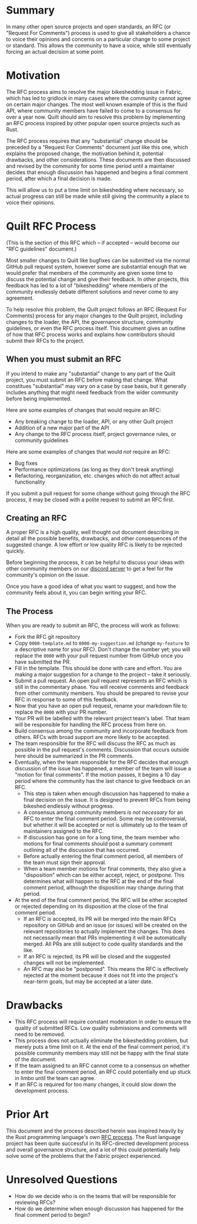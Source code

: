 # Summary

In many other open source projects and open standards, an RFC (or "Request For
Comments") process is used to give all stakeholders a chance to voice their
opinions and concerns on a particular change to some project or standard. This
allows the community to have a voice, while still eventually forcing an actual
decision at some point.


# Motivation

The RFC process aims to resolve the major bikeshedding issue in Fabric, which
has led to gridlock in many cases where the community cannot agree on certain
major changes. The most well known example of this is the fluid API, where
community members have failed to come to a consensus for over a year now. Quilt
should aim to resolve this problem by implementing an RFC process inspired by
other popular open source projects such as Rust.

The RFC process requires that any "substantial" change should be preceded by a
"Request For Comments" document just like this one, which explains the proposed
change, the motivation behind it, potential drawbacks, and other
considerations. These documents are then discussed and revised by the community
for some time period until a maintainer decides that enough discussion has
happened and begins a final comment period, after which a final decision is
made.

This will allow us to put a time limit on bikeshedding where necessary, so
actual progress can still be made while still giving the community a place to
voice their opinions.


# Quilt RFC Process

(This is the section of this RFC which &ndash; if accepted &ndash; would become
our "RFC guidelines" document.)

Most smaller changes to Quilt like bugfixes can be submitted via the normal
GitHub pull request system, however some are substantial enough that we would
prefer that members of the community are given some time to discuss the
potential change and give their feedback. In other projects, this feedback has
led to a lot of "bikeshedding" where members of the community endlessly debate
different solutions and never come to any agreement.

To help resolve this problem, the Quilt project follows an RFC (Request For
Comments) process for any major changes to the Quilt project, including changes
to the loader, the API, the governance structure, community guidelines, or even
the RFC process itself. This document gives an outline of how that RFC process
works and explains how contributors should submit their RFCs to the project.


## When you must submit an RFC

If you intend to make any "substantial" change to any part of the Quilt
project, you must submit an RFC before making that change. What constitues
"substantial" may vary on a case by case basis, but it generally includes
anything that might need feedback from the wider community before being
implemented.

Here are some examples of changes that would require an RFC:

- Any breaking change to the loader, API, or any other Quilt project
- Addition of a new major part of the API
- Any change to the RFC process itself, project governance rules, or community
  guidelines

Here are some examples of changes that would *not* require an RFC:

- Bug fixes
- Performance optimizations (as long as they don't break anything)
- Refactoring, reorganization, etc. changes which do not affect actual functionality

If you submit a pull request for some change without going through the RFC
process, it may be closed with a polite request to submit an RFC first.


## Creating an RFC

A proper RFC is a high quality, well thought out document describing in detail
all the possible benefits, drawbacks, and other consequences of the suggested
change. A low effort or low quality RFC is likely to be rejected quickly.

Before beginning the process, it can be helpful to discuss your ideas with
other community members on our [discord server](https://discord.gg/placeholder)
to get a feel for the community's opinion on the issue.

Once you have a good idea of what you want to suggest, and how the community
feels about it, you can begin writing your RFC.


## The Process

When you are ready to submit an RFC, the process will work as follows:

- Fork the RFC git repository
- Copy `0000-template.md` to `0000-my-suggestion.md` (change `my-feature` to a
  descriptive name for your RFC). Don't change the number yet; you will replace
  the `0000` with your pull request number from GitHub once you have submitted
  the PR.
- Fill in the template. This should be done with care and effort. You are
  making a major suggestion for a change to the project &ndash; take it
  seriously.
- Submit a pull request. An open pull request represents an RFC which is still
  in the commentary phase. You will receive comments and feedback from other
  community members. You should be prepared to revise your RFC in response to
  some of this feedback.
- Now that you have an open pull request, rename your markdown file to replace
  the `0000` with your PR number.
- Your PR will be labelled with the relevant project team's label. That team
  will be responsible for handling the RFC process from here on.
- Build consensus among the community and incorporate feedback from others.
  RFCs with broad support are more likely to be accepted.
- The team responsible for the RFC will discuss the RFC as much as possible in
  the pull request's comments. Discussion that occurs outside here should be
  summarized in the PR comments.
- Eventually, when the team responsible for the RFC decides that enough
  discussion of the issue has happened, a member of the team will issue a
  "motion for final comments". If the motion passes, it begins a 10 day period
  where the community has the last chance to give feedback on an RFC.
  + This step is taken when enough discussion has happened to make a final
    decision on the issue. It is designed to prevent RFCs from being bikeshed
    endlessly without progress.
  + A consensus among community members *is not necessary* for an RFC to enter
    the final comment period. Some may be controversial, but whether it will be
    accepted or not is ultimately up to the team of maintainers assigned to the
    RFC.
  + If discussion has gone on for a long time, the team member who motions for
    final comments should post a summary comment outlining all of the
    discussion that has occurred.
  + Before actually entering the final comment period, all members of the team
    must sign their approval.
  + When a team member motions for final comments, they also give a
    "disposition" which can be either accept, reject, or postpone. This
    determines what will happen to the RFC at the end of the final comment
    period, although the disposition may change during that period.
- At the end of the final comment period, the RFC will be either accepted or
  rejected depending on its disposition at the close of the final comment
  period.
    + If an RFC is accepted, its PR will be merged into the main RFCs
      repository on GitHub and an issue (or issues) will be created on the
      relevant repositories to actually implement the changes. This does not
      necessarily mean that PRs implementing it will be automatically merged.
      All PRs are still subject to code quality standards and the like.
    + If an RFC is rejected, its PR will be closed and the suggested changes
      will not be implemented.
    + An RFC may also be "postponed". This means the RFC is effectively
      rejected at the moment because it does not fit into the project's
      near-term goals, but may be accepted at a later date.


# Drawbacks

- This RFC process will require constant moderation in order to ensure the
  quality of submitted RFCs. Low quality submissions and comments will need to
  be removed.
- This process does not actually eliminate the bikeshedding problem, but merely
  puts a time limit on it. At the end of the final comment period, it's
  possible community members may still not be happy with the final state of the
  document.
- If the team assigned to an RFC cannot come to a consensus on whether to enter
  the final comment period, an RFC could potentially end up stuck in limbo
  until the team can agree.
- If an RFC is required for too many changes, it could slow down the
  development process.


# Prior Art

This document and the process described herein was inspired heavily by the Rust
programming language's own [RFC process](https://github.com/rust-lang/rfcs).
The Rust language project has been quite successful in its RFC-directed
development process and overall governance structure, and a lot of this could
potentially help solve some of the problems that the Fabric project
experienced.


# Unresolved Questions

- How do we decide who is on the teams that will be responsible for reviewing
  RFCs?
- How do we determine when enough discussion has happened for the final comment
  period to begin?

